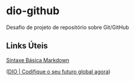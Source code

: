 # dio-github
Desafio de projeto de repositório sobre Git/GitHub

## Links Úteis
[Sintaxe Básica Markdown](https://www.markdownguide.org/basic-syntax/)

([DIO | Codifique o seu futuro global agora](https://www.dio.me/))
